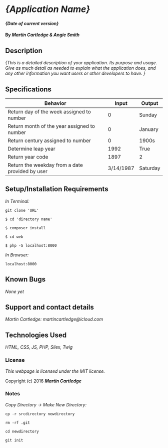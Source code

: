 # _{Application Name}_

#### _{Date of current version}_

#### By _**Martin Cartledge &amp; Angie Smith**_

## Description

_{This is a detailed description of your application. Its purpose and usage.  Give as much detail as needed to explain what the application does, and any other information you want users or other developers to have. }_

## Specifications

| Behavior      | Input       |Output|
| ------------- |-------------| -----|
| Return day of the week assigned to number | 0| Sunday |
| Return month of the year assigned to number | 0 | January |
| Return century assigned to number | 0 | 1900s |
| Determine leap year | 1992 | True |
| Return year code  | 1897 | 2 |
| Return the weekday from a date provided by user | 3/14/1987 | Saturday |

## Setup/Installation Requirements

_In Terminal:_

`git clone 'URL'`

`$ cd 'directory name'`

`$ composer install`

`$ cd web`

`$ php -S localhost:8000`

_In Browser:_

`localhost:8000`

## Known Bugs

_None yet_

## Support and contact details

_Martin Cartledge: martincartledge@icloud.com_

## Technologies Used

_HTML,
CSS,
JS,
PHP,
Silex,
Twig_

### License

*This webpage is licensed under the MIT license.*

Copyright (c) 2016 **_Martin Cartledge_**

### Notes

_Copy Directory -> Make New Directory:_

`cp -r srcdirectory newdirectory`

`rm -rf .git`

`cd newdirectory`

`git init`
